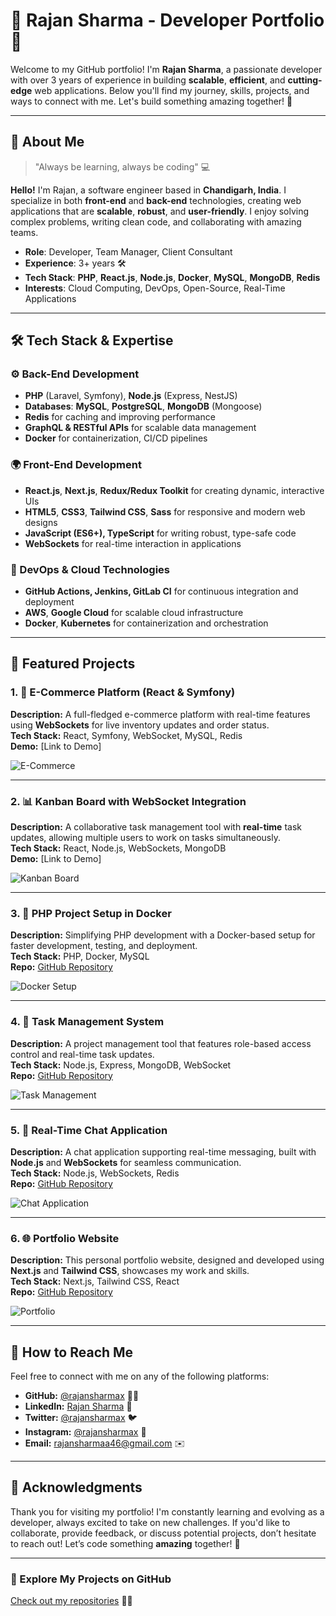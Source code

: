 # **🌟 Rajan Sharma - Developer Portfolio** 🌟

Welcome to my GitHub portfolio! I'm **Rajan Sharma**, a passionate developer with over 3 years of experience in building **scalable**, **efficient**, and **cutting-edge** web applications. Below you'll find my journey, skills, projects, and ways to connect with me. Let's build something amazing together! 🚀

---

## **🎯 About Me**  
> "Always be learning, always be coding" 💻  

**Hello!** I'm Rajan, a software engineer based in **Chandigarh, India**. I specialize in both **front-end** and **back-end** technologies, creating web applications that are **scalable**, **robust**, and **user-friendly**. I enjoy solving complex problems, writing clean code, and collaborating with amazing teams.

- **Role**: Developer, Team Manager, Client Consultant  
- **Experience**: 3+ years 🛠️  
- **Tech Stack**: **PHP**, **React.js**, **Node.js**, **Docker**, **MySQL**, **MongoDB**, **Redis**  
- **Interests**: Cloud Computing, DevOps, Open-Source, Real-Time Applications

---

## **🛠️ Tech Stack & Expertise**  
### **⚙️ Back-End Development**
- **PHP** (Laravel, Symfony), **Node.js** (Express, NestJS)
- **Databases**: **MySQL**, **PostgreSQL**, **MongoDB** (Mongoose)
- **Redis** for caching and improving performance
- **GraphQL & RESTful APIs** for scalable data management
- **Docker** for containerization, CI/CD pipelines

### **🌍 Front-End Development**
- **React.js**, **Next.js**, **Redux/Redux Toolkit** for creating dynamic, interactive UIs
- **HTML5**, **CSS3**, **Tailwind CSS**, **Sass** for responsive and modern web designs
- **JavaScript (ES6+), TypeScript** for writing robust, type-safe code
- **WebSockets** for real-time interaction in applications

### **🚀 DevOps & Cloud Technologies**
- **GitHub Actions, Jenkins, GitLab CI** for continuous integration and deployment
- **AWS**, **Google Cloud** for scalable cloud infrastructure
- **Docker**, **Kubernetes** for containerization and orchestration

---

## **🎨 Featured Projects**

### **1. 🛒 E-Commerce Platform (React & Symfony)**  
**Description:** A full-fledged e-commerce platform with real-time features using **WebSockets** for live inventory updates and order status.  
**Tech Stack:** React, Symfony, WebSocket, MySQL, Redis  
**Demo:** [Link to Demo]  

![E-Commerce](https://via.placeholder.com/500x300?text=E-Commerce+Platform)

---

### **2. 📊 Kanban Board with WebSocket Integration**  
**Description:** A collaborative task management tool with **real-time** task updates, allowing multiple users to work on tasks simultaneously.  
**Tech Stack:** React, Node.js, WebSockets, MongoDB  
**Demo:** [Link to Demo]  

![Kanban Board](https://via.placeholder.com/500x300?text=Kanban+Board)

---

### **3. 🐳 PHP Project Setup in Docker**  
**Description:** Simplifying PHP development with a Docker-based setup for faster development, testing, and deployment.  
**Tech Stack:** PHP, Docker, MySQL  
**Repo:** [GitHub Repository](https://github.com/rajansharmax/docker-php-setup)  

![Docker Setup](https://via.placeholder.com/500x300?text=Docker+Setup)

---

### **4. 🎯 Task Management System**  
**Description:** A project management tool that features role-based access control and real-time task updates.  
**Tech Stack:** Node.js, Express, MongoDB, WebSocket  
**Repo:** [GitHub Repository](https://github.com/rajansharmax/task-manager)  

![Task Management](https://via.placeholder.com/500x300?text=Task+Management)

---

### **5. 💬 Real-Time Chat Application**  
**Description:** A chat application supporting real-time messaging, built with **Node.js** and **WebSockets** for seamless communication.  
**Tech Stack:** Node.js, WebSockets, Redis  
**Repo:** [GitHub Repository](https://github.com/rajansharmax/chat-app)  

![Chat Application](https://via.placeholder.com/500x300?text=Chat+App)

---

### **6. 🌐 Portfolio Website**  
**Description:** This personal portfolio website, designed and developed using **Next.js** and **Tailwind CSS**, showcases my work and skills.  
**Tech Stack:** Next.js, Tailwind CSS, React  
**Repo:** [GitHub Repository](https://github.com/rajansharmax/portfolio)  

![Portfolio](https://via.placeholder.com/500x300?text=Portfolio+Website)

---

## **💬 How to Reach Me**

Feel free to connect with me on any of the following platforms:

- **GitHub:** [@rajansharmax](https://github.com/rajansharmax) 🧑‍💻  
- **LinkedIn:** [Rajan Sharma](https://www.linkedin.com/in/rajansharmax/) 💼  
- **Twitter:** [@rajansharmax](https://twitter.com/rajansharmax) 🐦  
- **Instagram:** [@rajansharmax](https://www.instagram.com/rajansharma.x) 📸  
- **Email:** [rajansharmaa46@gmail.com](mailto:rajansharmaa46@gmail.com) ✉️  

---

## **🎉 Acknowledgments**

Thank you for visiting my portfolio! I'm constantly learning and evolving as a developer, always excited to take on new challenges. If you'd like to collaborate, provide feedback, or discuss potential projects, don’t hesitate to reach out! Let’s code something **amazing** together! 🚀

---

### **🔗 Explore My Projects on GitHub**  
[Check out my repositories](https://github.com/rajansharmax) 👨‍💻
